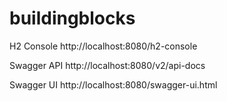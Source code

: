 # buildingblocks

H2 Console
http://localhost:8080/h2-console

Swagger API
http://localhost:8080/v2/api-docs

Swagger UI
http://localhost:8080/swagger-ui.html